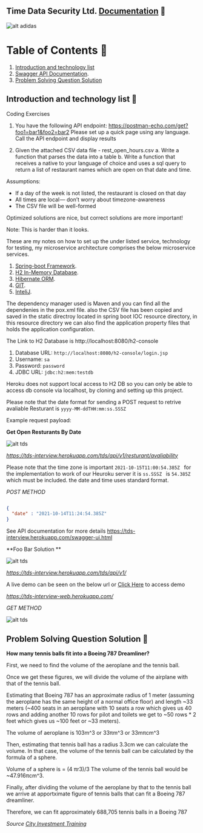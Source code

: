 ## Time Data Security Ltd. [Documentation](https://tds-interview.herokuapp.com/swagger-ui.html) :thought_balloon:

![alt adidas](https://github.com/Nnadozieomeonu/images/blob/0d570b94ce1690df3174e14498b216adde548a01/Adam.gif?raw=true)

# Table of Contents :thought_balloon:
1. [Introduction and technology list](#Introduction-and-technology-list)
2. [Swagger API Documentation](https://tds-interview.herokuapp.com/swagger-ui.html).
3. [Problem Solving Question Solution](#Problem-Solving-Question-Solution)


## Introduction and technology list :thought_balloon:

Coding Exercises
1.	You have the following API endpoint:
      https://postman-echo.com/get?foo1=bar1&foo2=bar2
      Please set up a quick page using any language. Call the API endpoint and display results

2.	Given the attached CSV data file - rest_open_hours.csv
      a.	Write a function that parses the data into a table
      b.	Write a function that receives a native to your language of choice and uses a sql query to return a list of restaurant names which are open on that date and time.


Assumptions:
* If a day of the week is not listed, the restaurant is closed on that day
* All times are local — don’t worry about timezone-awareness
* The CSV file will be well-formed

Optimized solutions are nice, but correct solutions are more important!

Note:  This is harder than it looks.


These are my notes on  how to set up the under listed service, technology for testing, my microservice architecture comprises the below microservice services.

1. [Spring-boot Framework](http://start.spring.io).
2. [H2 In-Memory Database](http://start.spring.io).
3. [Hibernate ORM](http://start.spring.io).
4. [GIT](http://git.com).
5. [InteliJ](http://jetbrains.com).

The dependency manager used is Maven and you can find all the dependenies in the pox.xml file. also the CSV file has been copied and saved in the static directroy located in spring boot IOC resource directory, in this resource directory we can also find the application property files that holds the application configuration.

The Link to H2 Database is http://localhost:8080/h2-console
1. Database URL: ``http://localhost:8080/h2-console/login.jsp``
2. Username: ``sa``
3. Password: ``password``
4. JDBC URL: ``jdbc:h2:mem:testdb``

Heroku does not support local access to H2 DB so you can only be able to access db console via localhost, by cloning and setting up this project.

Please note that the date format for sending a POST request to retrive avaliable Resturant is ``yyyy-MM-ddTHH:mm:ss.SSSZ``

Example request payload:

**Get Open Resturants By Date**

![alt tds](https://github.com/Nnadozieomeonu/images/blob/22be269897e862462a80d713d394dbcb14ceaaba/solution2.png?raw=true)

*https://tds-interview.herokuapp.com/tds/api/v1/resturant/avaliability*

Please note that the time zone is important  ``2021-10-15T11:00:54.385Z `` for the implementation to work of our Heuroku server it is  ``ss.SSSZ `` is  ``54.385Z``
which must be included. the date and time uses standard format.

*POST METHOD*

```json

{
  "date" : "2021-10-14T11:24:54.385Z"
}

```

See API documentation for more details https://tds-interview.herokuapp.com/swagger-ui.html

**Foo Bar Solution **

![alt tds](https://github.com/Nnadozieomeonu/images/blob/2529bfddd71dee0216d273c529556a449acb8786/solution1.png?raw=true)

*https://tds-interview.herokuapp.com/tds/api/v1/*

A live demo can be seen on the below url or [Click Here](https://tds-interview-web.herokuapp.com/) to access demo

*https://tds-interview-web.herokuapp.com/*

*GET METHOD*

![alt tds](https://github.com/Nnadozieomeonu/images/blob/90eb0615cb41e7853983e5c9afc25d2d3dc47ccf/demo.png?raw=true)




## Problem Solving Question Solution :thought_balloon:

**How many tennis balls fit into a Boeing 787 Dreamliner?**

First, we need to find the volume of the aeroplane and the tennis ball. 

Once we get these figures, we will divide the volume of the airplane with that of the tennis ball.

Estimating that Boeing 787 has an approximate radius of 1 meter 
(assuming the aeroplane has the same height of a normal office floor) 
and length ~33 meters (~400 seats in an aeroplane with 10 seats a row which 
gives us 40 rows and adding another 10 rows for pilot and toilets we get to 
~50 rows * 2 feet which gives us ~100 feet or ~33 meters).

The volume of aeroplane is 103m^3 or 33πm^3 or 33mπcm^3

Then, estimating that tennis ball has a radius 3.3cm we can calculate the volume.
In that case, the volume of the tennis ball can be calculated by the formula of a sphere.

Volume of a sphere is = (4 πr3)/3
The volume of the tennis ball would be ~47.916πcm^3.

Finally, after dividing the volume of the aeroplane by that to the tennis ball we arrive at
apportximate figure of tennis balls that can fit a Boeing 787 dreamliner.

Therefore, we can fit approximately 688,705 tennis balls in a Boeing 787

*Source  [City Investment Training](https://www.cityinvestmenttraining.com/post/how-many-tennis-balls-can-you-fit-in-a-boeing-747)*
